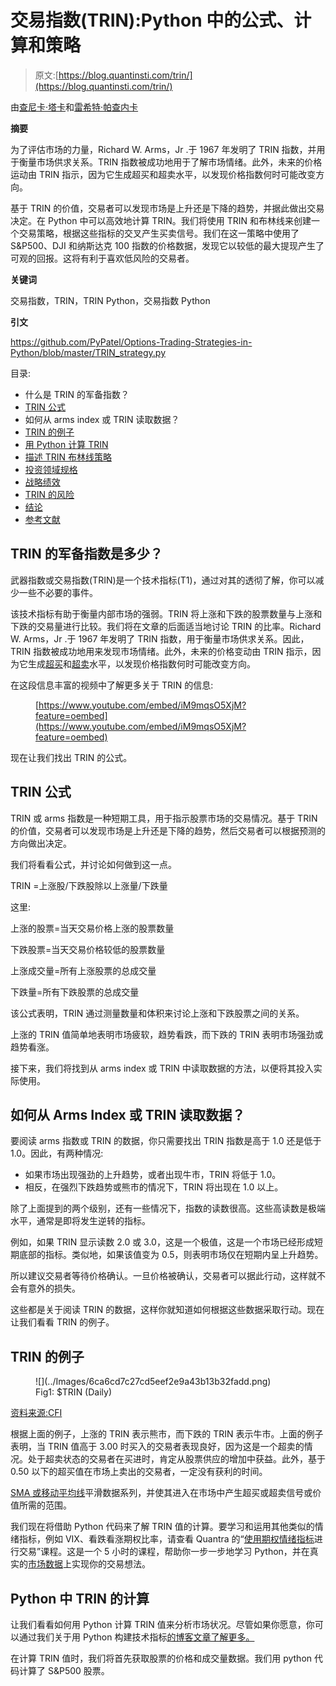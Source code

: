 # 交易指数(TRIN):Python 中的公式、计算和策略

> 原文:[https://blog.quantinsti.com/trin/](https://blog.quantinsti.com/trin/)

由[查尼卡·塔卡](https://www.linkedin.com/in/chainika-bahl-thakar-b32971155/)和[雷希特·帕查内卡](https://www.linkedin.com/in/rekhit/)

**摘要**

为了评估市场的力量，Richard W. Arms，Jr .于 1967 年发明了 TRIN 指数，并用于衡量市场供求关系。TRIN 指数被成功地用于了解市场情绪。此外，未来的价格运动由 TRIN 指示，因为它生成超买和超卖水平，以发现价格指数何时可能改变方向。

基于 TRIN 的价值，交易者可以发现市场是上升还是下降的趋势，并据此做出交易决定。在 Python 中可以高效地计算 TRIN。我们将使用 TRIN 和布林线来创建一个交易策略，根据这些指标的交叉产生买卖信号。我们在这一策略中使用了 S&P500、DJI 和纳斯达克 100 指数的价格数据，发现它以较低的最大提现产生了可观的回报。这将有利于喜欢低风险的交易者。

**关键词**

交易指数，TRIN，TRIN Python，交易指数 Python

**引文**

https://github.com/PyPatel/Options-Trading-Strategies-in-Python/blob/master/TRIN_strategy.py

目录:

*   什么是 TRIN 的军备指数？
*   [TRIN 公式](#formula-of-trin)
*   如何从 arms index 或 TRIN 读取数据？
*   [TRIN 的例子](#example-of-trin)
*   [用 Python 计算 TRIN](#calculation-of-trin-in-python)
*   [描述 TRIN 布林线策略](#trin-strategy-with-bollinger-bands)
*   [投资领域规格](#specification-of-the-investment-universe)
*   [战略绩效](#performance-of-the-strategy)
*   [TRIN 的风险](#risks-in-trin)
*   [结论](#conclusion)
*   [参考文献](#references)

## TRIN 的军备指数是多少？

武器指数或交易指数(TRIN)是一个技术指标(T1)，通过对其的透彻了解，你可以减少一些不必要的事件。

该技术指标有助于衡量内部市场的强弱。TRIN 将上涨和下跌的股票数量与上涨和下跌的交易量进行比较。我们将在文章的后面适当地讨论 TRIN 的比率。Richard W. Arms，Jr .于 1967 年发明了 TRIN 指数，用于衡量市场供求关系。因此，TRIN 指数被成功地用来发现市场情绪。此外，未来的价格变动由 TRIN 指示，因为它生成[超买](https://quantra.quantinsti.com/glossary/Overbought)和[超卖](https://quantra.quantinsti.com/glossary/Oversold)水平，以发现价格指数何时可能改变方向。

在这段信息丰富的视频中了解更多关于 TRIN 的信息:

<figure class="kg-card kg-embed-card">

[https://www.youtube.com/embed/iM9mqsO5XjM?feature=oembed](https://www.youtube.com/embed/iM9mqsO5XjM?feature=oembed)

</figure>

现在让我们找出 TRIN 的公式。

## TRIN 公式

TRIN 或 arms 指数是一种短期工具，用于指示股票市场的交易情况。基于 TRIN 的价值，交易者可以发现市场是上升还是下降的趋势，然后交易者可以根据预测的方向做出决定。

我们将看看公式，并讨论如何做到这一点。

TRIN =上涨股/下跌股除以上涨量/下跌量

这里:

上涨的股票=当天交易价格上涨的股票数量

下跌股票=当天交易价格较低的股票数量

上涨成交量=所有上涨股票的总成交量

下跌量=所有下跌股票的总成交量

该公式表明，TRIN 通过测量数量和体积来讨论上涨和下跌股票之间的关系。

上涨的 TRIN 值简单地表明市场疲软，趋势看跌，而下跌的 TRIN 表明市场强劲或趋势看涨。

接下来，我们将找到从 arms index 或 TRIN 中读取数据的方法，以便将其投入实际使用。

## 如何从 Arms Index 或 TRIN 读取数据？

要阅读 arms 指数或 TRIN 的数据，你只需要找出 TRIN 指数是高于 1.0 还是低于 1.0。因此，有两种情况:

*   如果市场出现强劲的上升趋势，或者出现牛市，TRIN 将低于 1.0。
*   相反，在强烈下跌趋势或熊市的情况下，TRIN 将出现在 1.0 以上。

除了上面提到的两个级别，还有一些情况下，指数的读数很高。这些高读数是极端水平，通常是即将发生逆转的指标。

例如，如果 TRIN 显示读数 2.0 或 3.0，这是一个极值，这是一个市场已经形成短期底部的指标。类似地，如果该值变为 0.5，则表明市场仅在短期内呈上升趋势。

所以建议交易者等待价格确认。一旦价格被确认，交易者可以据此行动，这样就不会有意外的损失。

这些都是关于阅读 TRIN 的数据，这样你就知道如何根据这些数据采取行动。现在让我们看看 TRIN 的例子。

## TRIN 的例子

<figure class="kg-card kg-image-card kg-width-full kg-card-hascaption">![](../Images/6ca6cd7c27cd5eef2e9a43b13b32fadd.png)

<figcaption>Fig1: $TRIN (Daily)</figcaption>

</figure>

[资料来源:CFI](https://corporatefinanceinstitute.com/resources/knowledge/trading-investing/trin-indicator-technical-analysis/)

根据上面的例子，上涨的 TRIN 表示熊市，而下跌的 TRIN 表示牛市。上面的例子表明，当 TRIN 值高于 3.00 时买入的交易者表现良好，因为这是一个超卖的情况。处于超卖状态的交易者在买进时，肯定从股票供应的增加中获益。此外，基于 0.50 以下的超买值在市场上卖出的交易者，一定没有获利的时间。

[SMA 或移动平均线](/moving-average-trading-strategies/)平滑数据系列，并使其进入在市场中产生超买或超卖信号或价值所需的范围。

我们现在将借助 Python 代码来了解 TRIN 值的计算。要学习和运用其他类似的情绪指标，例如 VIX、看跌看涨期权比率，请查看 Quantra 的“[使用期权情绪指标](https://quantra.quantinsti.com/course/trading-using-options-sentiment-indicators)进行交易”课程。这是一个 5 小时的课程，帮助你一步一步地学习 Python，并在真实的[市场数据](https://quantra.quantinsti.com/course/getting-market-data)上实现你的交易想法。

## Python 中 TRIN 的计算

让我们看看如何用 Python 计算 TRIN 值来分析市场状况。尽管如果你愿意，你可以通过我们关于用 Python 构建技术指标[的博客文章了解更多。](/build-technical-indicators-in-python/)

在计算 TRIN 值时，我们将首先获取股票的价格和成交量数据。我们用 python 代码计算了 S&P500 股票。